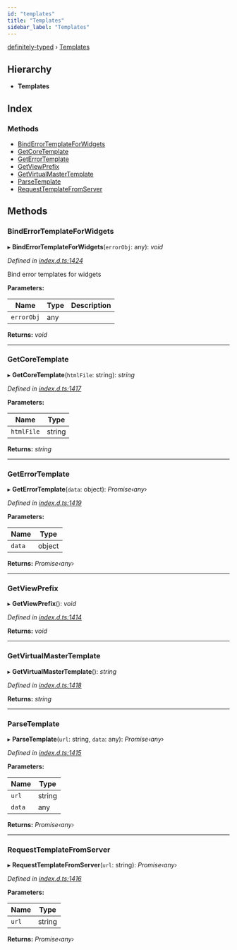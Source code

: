 ```yaml
---
id: "templates"
title: "Templates"
sidebar_label: "Templates"
---
```


[definitely-typed](../index.md) › [Templates](templates.md)

## Hierarchy

* **Templates**

## Index

### Methods

* [BindErrorTemplateForWidgets](templates.md#binderrortemplateforwidgets)
* [GetCoreTemplate](templates.md#getcoretemplate)
* [GetErrorTemplate](templates.md#geterrortemplate)
* [GetViewPrefix](templates.md#getviewprefix)
* [GetVirtualMasterTemplate](templates.md#getvirtualmastertemplate)
* [ParseTemplate](templates.md#parsetemplate)
* [RequestTemplateFromServer](templates.md#requesttemplatefromserver)

## Methods

###  BindErrorTemplateForWidgets

▸ **BindErrorTemplateForWidgets**(`errorObj`: any): *void*

*Defined in [index.d.ts:1424](https://github.com/DefinitelyTyped/DefinitelyTyped/blob/0b97a539e8/types/akumina-core/index.d.ts#L1424)*

Bind error templates for widgets

**Parameters:**

Name | Type | Description |
------ | ------ | ------ |
`errorObj` | any |   |

**Returns:** *void*

___

###  GetCoreTemplate

▸ **GetCoreTemplate**(`htmlFile`: string): *string*

*Defined in [index.d.ts:1417](https://github.com/DefinitelyTyped/DefinitelyTyped/blob/0b97a539e8/types/akumina-core/index.d.ts#L1417)*

**Parameters:**

Name | Type |
------ | ------ |
`htmlFile` | string |

**Returns:** *string*

___

###  GetErrorTemplate

▸ **GetErrorTemplate**(`data`: object): *Promise‹any›*

*Defined in [index.d.ts:1419](https://github.com/DefinitelyTyped/DefinitelyTyped/blob/0b97a539e8/types/akumina-core/index.d.ts#L1419)*

**Parameters:**

Name | Type |
------ | ------ |
`data` | object |

**Returns:** *Promise‹any›*

___

###  GetViewPrefix

▸ **GetViewPrefix**(): *void*

*Defined in [index.d.ts:1414](https://github.com/DefinitelyTyped/DefinitelyTyped/blob/0b97a539e8/types/akumina-core/index.d.ts#L1414)*

**Returns:** *void*

___

###  GetVirtualMasterTemplate

▸ **GetVirtualMasterTemplate**(): *string*

*Defined in [index.d.ts:1418](https://github.com/DefinitelyTyped/DefinitelyTyped/blob/0b97a539e8/types/akumina-core/index.d.ts#L1418)*

**Returns:** *string*

___

###  ParseTemplate

▸ **ParseTemplate**(`url`: string, `data`: any): *Promise‹any›*

*Defined in [index.d.ts:1415](https://github.com/DefinitelyTyped/DefinitelyTyped/blob/0b97a539e8/types/akumina-core/index.d.ts#L1415)*

**Parameters:**

Name | Type |
------ | ------ |
`url` | string |
`data` | any |

**Returns:** *Promise‹any›*

___

###  RequestTemplateFromServer

▸ **RequestTemplateFromServer**(`url`: string): *Promise‹any›*

*Defined in [index.d.ts:1416](https://github.com/DefinitelyTyped/DefinitelyTyped/blob/0b97a539e8/types/akumina-core/index.d.ts#L1416)*

**Parameters:**

Name | Type |
------ | ------ |
`url` | string |

**Returns:** *Promise‹any›*
